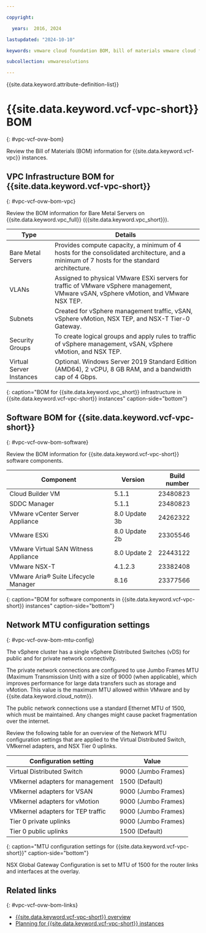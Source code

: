 ```yaml
---

copyright:

  years:  2016, 2024

lastupdated: "2024-10-10"

keywords: vmware cloud foundation BOM, bill of materials vmware cloud foundation, BOM

subcollection: vmwaresolutions

---
```


{{site.data.keyword.attribute-definition-list}}

# {{site.data.keyword.vcf-vpc-short}} BOM
{: #vpc-vcf-ovw-bom}

Review the Bill of Materials (BOM) information for {{site.data.keyword.vcf-vpc}} instances.

## VPC Infrastructure BOM for {{site.data.keyword.vcf-vpc-short}}
{: #vpc-vcf-ovw-bom-vpc}

Review the BOM information for Bare Metal Servers on {{site.data.keyword.vpc_full}} ({{site.data.keyword.vpc_short}}).

| Type | Details |
| ---- | ------- |
| Bare Metal Servers | Provides compute capacity, a minimum of 4 hosts for the consolidated architecture, and a minimum of 7 hosts for the standard architecture. |
| VLANs | Assigned to physical VMware ESXi servers for traffic of VMware vSphere management, VMware vSAN, vSphere vMotion, and VMware NSX TEP. |
| Subnets | Created for vSphere management traffic, vSAN, vSphere vMotion, NSX TEP, and NSX-T Tier-0 Gateway. |
| Security Groups | To create logical groups and apply rules to traffic of vSphere management, vSAN, vSphere vMotion, and NSX TEP. |
| Virtual Server Instances | Optional. Windows Server 2019 Standard Edition (AMD64), 2 vCPU, 8 GB RAM, and a bandwidth cap of 4 Gbps. |
{: caption="BOM for {{site.data.keyword.vpc_short}} infrastructure in {{site.data.keyword.vcf-vpc-short}} instances" caption-side="bottom"}

## Software BOM for {{site.data.keyword.vcf-vpc-short}}
{: #vpc-vcf-ovw-bom-software}

Review the BOM information for {{site.data.keyword.vcf-vpc-short}} software components.

| Component | Version | Build number |
| --------- | ------- | ------------ |
| Cloud Builder VM | 5.1.1 | 23480823 |
| SDDC Manager | 5.1.1 | 23480823 |
| VMware vCenter Server Appliance | 8.0 Update 3b | 24262322 |
| VMware ESXi | 8.0 Update 2b | 23305546 |
| VMware Virtual SAN Witness Appliance | 8.0 Update 2 | 22443122 |
| VMware NSX-T | 4.1.2.3 | 23382408 |
| VMware Aria® Suite Lifecycle Manager | 8.16 | 23377566 |
{: caption="BOM for software components in {{site.data.keyword.vcf-vpc-short}} instances" caption-side="bottom"}

## Network MTU configuration settings
{: #vpc-vcf-ovw-bom-mtu-config}

The vSphere cluster has a single vSphere Distributed Switches (vDS) for public and for private network connectivity.

The private network connections are configured to use Jumbo Frames MTU (Maximum Transmission Unit) with a size of 9000 (when applicable), which improves performance for large data transfers such as storage and vMotion. This value is the maximum MTU allowed within VMware and by {{site.data.keyword.cloud_notm}}.

The public network connections use a standard Ethernet MTU of 1500, which must be maintained. Any changes might cause packet fragmentation over the internet.

Review the following table for an overview of the Network MTU configuration settings that are applied to the Virtual Distributed Switch, VMkernel adapters, and NSX Tier 0 uplinks.

| Configuration setting | Value |
| --------------------- | ----- |
| Virtual Distributed Switch | 9000 (Jumbo Frames) |
| VMkernel adapters for management | 1500 (Default) |
| VMkernel adapters for VSAN | 9000 (Jumbo Frames) |
| VMkernel adapters for vMotion | 9000 (Jumbo Frames) |
| VMkernel adapters for TEP traffic | 9000 (Jumbo Frames) |
| Tier 0 private uplinks | 9000 (Jumbo Frames) |
| Tier 0 public uplinks | 1500 (Default) |
{: caption="MTU configuration settings for {{site.data.keyword.vcf-vpc-short}}" caption-side="bottom"}

NSX Global Gateway Configuration is set to MTU of 1500 for the router links and interfaces at the overlay.

## Related links
{: #vpc-vcf-ovw-bom-links}

* [{{site.data.keyword.vcf-vpc-short}} overview](/docs/vmwaresolutions?topic=vmwaresolutions-vpc-vcf-ovw)
* [Planning for {{site.data.keyword.vcf-vpc-short}} instances](/docs/vmwaresolutions?topic=vmwaresolutions-vpc-vcf-plan)
